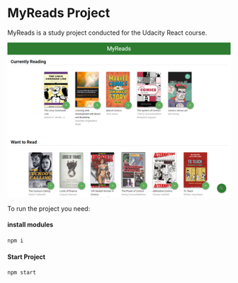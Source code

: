 # MyReads Project

MyReads is a study project conducted for the Udacity React course.

![MYREADS](/.picturesForReadme/myreads.png)

To run the project you need:

#### install modules

```sh
npm i
```

#### Start Project

```sh
npm start
```
